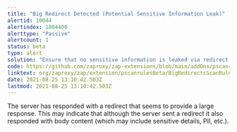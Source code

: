 ```yaml
---
title: "Big Redirect Detected (Potential Sensitive Information Leak)"
alertid: 10044
alertindex: 1004400
alerttype: "Passive"
alertcount: 1
status: beta
type: alert
solution: "Ensure that no sensitive information is leaked via redirect responses. Redirect responses should have almost no content."
code: https://github.com/zaproxy/zap-extensions/blob/main/addOns/pscanrulesBeta/src/main/java/org/zaproxy/zap/extension/pscanrulesBeta/BigRedirectsScanRule.java
linktext: org/zaproxy/zap/extension/pscanrulesBeta/BigRedirectsScanRule.java
date: 2021-08-25 13:10:42.503Z
lastmod: 2021-08-25 13:10:42.503Z
---
```


The server has responded with a redirect that seems to provide a large response. This may indicate that although the server sent a redirect it also responded with body content (which may include sensitive details, PII, etc.).
